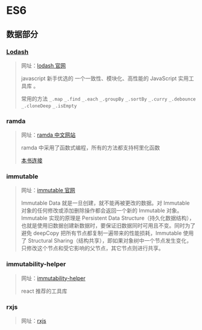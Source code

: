 # ES6

## 数据部分

### [Lodash](https://lodash.com/)

> 网址：[lodash 官网](https://lodash.com/docs/4.17.15)
>
> javascript 新手优选的 一个一致性、模块化、高性能的 JavaScript 实用工具库 。
>
> 常用的方法 `_.map` `_.find` `_.each` `_.groupBy` `_.sortBy` `_.curry` `_.debounce` `_.cloneDeep` `_.isEmpty`

### ramda

> 网址：[ramda 中文网站](https://ramda.cn/docs/)
>
> ramda 中采用了函数式编程，所有的方法都支持柯里化函数
>
> [本书连接](./fpmd)

### immutable

> 网址：[immutable 官网](https://immutable-js.com/docs/v4.0.0)
>
> Immutable Data 就是一旦创建，就不能再被更改的数据。对 Immutable 对象的任何修改或添加删除操作都会返回一个新的 Immutable 对象。Immutable 实现的原理是 Persistent Data Structure（持久化数据结构），也就是使用旧数据创建新数据时，要保证旧数据同时可用且不变。同时为了避免 deepCopy 把所有节点都复制一遍带来的性能损耗，Immutable 使用了 Structural Sharing（结构共享），即如果对象树中一个节点发生变化，只修改这个节点和受它影响的父节点，其它节点则进行共享。

### immutability-helper

> 网址：[immutability-helper](https://github.com/kolodny/immutability-helper)
>
> react 推荐的工具库

### rxjs

> 网址：[rxjs](https://cn.rx.js.org/manual/index.html)

